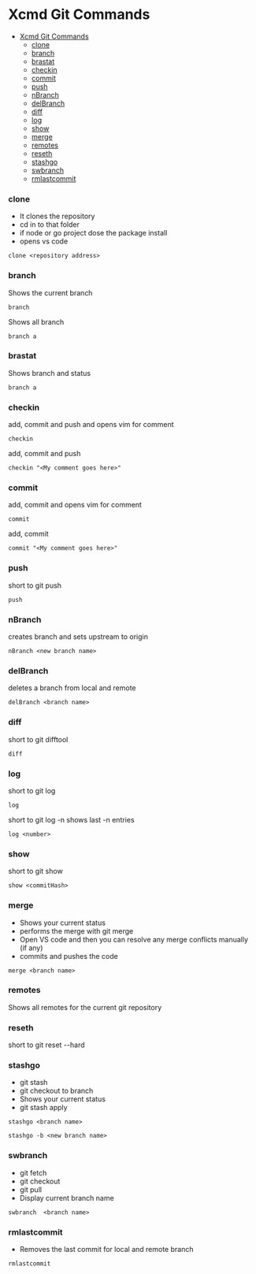 # Xcmd Git Commands

- [Xcmd Git Commands](#xcmd-git-commands)
    - [clone](#clone)
    - [branch](#branch)
    - [brastat](#brastat)
    - [checkin](#checkin)
    - [commit](#commit)
    - [push](#push)
    - [nBranch](#nbranch)
    - [delBranch](#delbranch)
    - [diff](#diff)
    - [log](#log)
    - [show](#show)
    - [merge](#merge)
    - [remotes](#remotes)
    - [reseth](#reseth)
    - [stashgo](#stashgo)
    - [swbranch](#swbranch)
    - [rmlastcommit](#rmlastcommit)


### clone 

- It clones the repository 
- cd in to that folder
- if node or go project dose the package install 
- opens vs code 

```batch
clone <repository address>
```

### branch 

Shows the current branch 
```batch
branch 
```

Shows all branch 
```batch
branch a
```

### brastat

Shows branch and status
```batch
branch a
```


### checkin

add, commit and push and opens vim for comment
```batch
checkin 
```

add, commit and push 
```batch
checkin "<My comment goes here>"
```
### commit

add, commit and opens vim for comment
```batch
commit 
```

add, commit 
```batch
commit "<My comment goes here>"
```

### push

short to git push 
```batch
push
```

### nBranch

creates branch and sets upstream to origin
```batch
nBranch <new branch name>
```
### delBranch
deletes a branch from local and remote 
```batch
delBranch <branch name>
```

### diff

short to git difftool 
```batch
diff
```
### log

short to git log 
```batch
log
```

short to git log -n shows last -n entries 
```batch
log <number>
```
### show
short to git show 
```batch
show <commitHash>
```

### merge

- Shows your current status
- performs the merge with git merge
- Open VS code and then you can resolve any merge conflicts manually (if any)
- commits and pushes the code  
```batch
merge <branch name>
```

### remotes
Shows all remotes for the current git repository

### reseth
short to git reset --hard

### stashgo
- git stash
- git checkout to branch 
- Shows your current status
- git stash apply

```batch
stashgo <branch name>
```

```batch
stashgo -b <new branch name>
```

### swbranch
- git fetch
- git checkout
- git pull
- Display current branch name  

```batch
swbranch  <branch name>
```


### rmlastcommit
- Removes the last commit for local and remote branch

```batch
rmlastcommit 
```